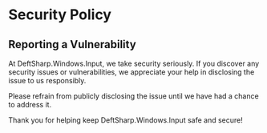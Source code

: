 # Security Policy

## Reporting a Vulnerability

At DeftSharp.Windows.Input, we take security seriously. If you discover any security issues or vulnerabilities, we appreciate your help in disclosing the issue to us responsibly.

Please refrain from publicly disclosing the issue until we have had a chance to address it.

Thank you for helping keep DeftSharp.Windows.Input safe and secure!
